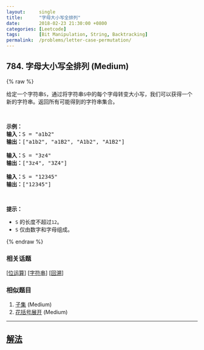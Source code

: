 ```yaml
---
layout:     single
title:      "字母大小写全排列"
date:       2018-02-23 21:30:00 +0800
categories: [Leetcode]
tags:       [Bit Manipulation, String, Backtracking]
permalink:  /problems/letter-case-permutation/
---
```


## 784. 字母大小写全排列 (Medium)

{% raw %}

<p>给定一个字符串<code>S</code>，通过将字符串<code>S</code>中的每个字母转变大小写，我们可以获得一个新的字符串。返回所有可能得到的字符串集合。</p>

<p>&nbsp;</p>

<pre><strong>示例：</strong>
<strong>输入：</strong>S = &quot;a1b2&quot;
<strong>输出：</strong>[&quot;a1b2&quot;, &quot;a1B2&quot;, &quot;A1b2&quot;, &quot;A1B2&quot;]

<strong>输入：</strong>S = &quot;3z4&quot;
<strong>输出：</strong>[&quot;3z4&quot;, &quot;3Z4&quot;]

<strong>输入：</strong>S = &quot;12345&quot;
<strong>输出：</strong>[&quot;12345&quot;]
</pre>

<p>&nbsp;</p>

<p><strong>提示：</strong></p>

<ul>
	<li><code>S</code>&nbsp;的长度不超过<code>12</code>。</li>
	<li><code>S</code>&nbsp;仅由数字和字母组成。</li>
</ul>

{% endraw %}

### 相关话题
  [[位运算](https://github.com/openset/leetcode/tree/master/tag/bit-manipulation/README.md)]
  [[字符串](https://github.com/openset/leetcode/tree/master/tag/string/README.md)]
  [[回溯](https://github.com/openset/leetcode/tree/master/tag/backtracking/README.md)]

### 相似题目
  1. [子集](/problems/subsets) (Medium)
  1. [花括号展开](/problems/brace-expansion) (Medium)

---

## [解法](https://github.com/openset/leetcode/tree/master/problems/letter-case-permutation)

